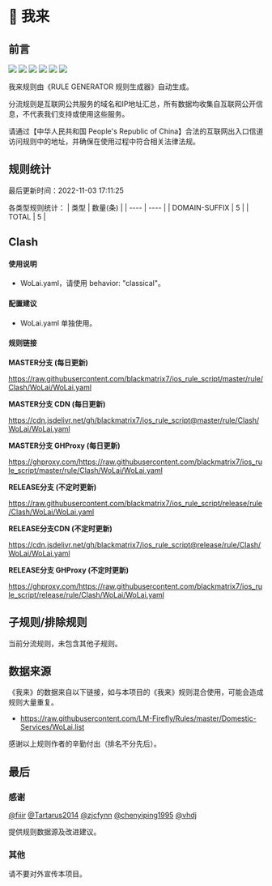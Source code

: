 # 🧸 我来

## 前言

![](https://shields.io/badge/-移除重复规则-ff69b4) ![](https://shields.io/badge/-DOMAIN与DOMAIN--SUFFIX合并-green) ![](https://shields.io/badge/-DOMAIN--SUFFIX间合并-critical) ![](https://shields.io/badge/-DOMAIN与DOMAIN--KEYWORD合并-9cf) ![](https://shields.io/badge/-DOMAIN--SUFFIX与DOMAIN--KEYWORD合并-blue) ![](https://shields.io/badge/-IP--CIDR(6)合并-blueviolet) 

我来规则由《RULE GENERATOR 规则生成器》自动生成。

分流规则是互联网公共服务的域名和IP地址汇总，所有数据均收集自互联网公开信息，不代表我们支持或使用这些服务。

请通过【中华人民共和国 People's Republic of China】合法的互联网出入口信道访问规则中的地址，并确保在使用过程中符合相关法律法规。

## 规则统计

最后更新时间：2022-11-03 17:11:25

各类型规则统计：
| 类型 | 数量(条)  | 
| ---- | ----  |
| DOMAIN-SUFFIX | 5  | 
| TOTAL | 5  | 


## Clash 

#### 使用说明
- WoLai.yaml，请使用 behavior: "classical"。

#### 配置建议
- WoLai.yaml 单独使用。

#### 规则链接
**MASTER分支 (每日更新)**

https://raw.githubusercontent.com/blackmatrix7/ios_rule_script/master/rule/Clash/WoLai/WoLai.yaml

**MASTER分支 CDN (每日更新)**

https://cdn.jsdelivr.net/gh/blackmatrix7/ios_rule_script@master/rule/Clash/WoLai/WoLai.yaml

**MASTER分支 GHProxy (每日更新)**

https://ghproxy.com/https://raw.githubusercontent.com/blackmatrix7/ios_rule_script/master/rule/Clash/WoLai/WoLai.yaml

**RELEASE分支 (不定时更新)**

https://raw.githubusercontent.com/blackmatrix7/ios_rule_script/release/rule/Clash/WoLai/WoLai.yaml

**RELEASE分支CDN (不定时更新)**

https://cdn.jsdelivr.net/gh/blackmatrix7/ios_rule_script@release/rule/Clash/WoLai/WoLai.yaml

**RELEASE分支 GHProxy (不定时更新)**

https://ghproxy.com/https://raw.githubusercontent.com/blackmatrix7/ios_rule_script/release/rule/Clash/WoLai/WoLai.yaml

## 子规则/排除规则


当前分流规则，未包含其他子规则。

## 数据来源

《我来》的数据来自以下链接，如与本项目的《我来》规则混合使用，可能会造成规则大量重复。

- https://raw.githubusercontent.com/LM-Firefly/Rules/master/Domestic-Services/WoLai.list


感谢以上规则作者的辛勤付出（排名不分先后）。

## 最后

### 感谢

[@fiiir](https://github.com/fiiir) [@Tartarus2014](https://github.com/Tartarus2014) [@zjcfynn](https://github.com/zjcfynn) [@chenyiping1995](https://github.com/chenyiping1995) [@vhdj](https://github.com/vhdj)

提供规则数据源及改进建议。

### 其他

请不要对外宣传本项目。